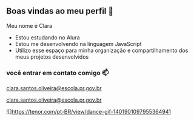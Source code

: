 ## Boas vindas ao meu perfil 💙

Meu nome é Clara 

 - Estou estudando no Alura
 - Estou me desenvolvendo na linguagem JavaScript
 - Utilizo esse espaço para minha organização e compartilhamento dos meus projetos desenvolvidos

 ### você entrar em contato comigo 📫

 clara.santos.oliveira@escola.pr.gov.br
 
 clara.santos.oliveira@escola.pr.gov.br


![]https://tenor.com/pt-BR/view/dance-gif-1401901097955364941
